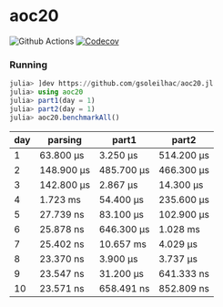 # aoc20

![Github Actions](https://github.com/gsoleilhac/aoc20.jl/workflows/CI/badge.svg?branch=master)
[![Codecov](https://codecov.io/gh/gsoleilhac/aoc20.jl/branch/master/graph/badge.svg)](https://codecov.io/gh/gsoleilhac/aoc20.jl)

### Running

```julia
julia> ]dev https://github.com/gsoleilhac/aoc20.jl
julia> using aoc20
julia> part1(day = 1)
julia> part2(day = 1)
julia> aoc20.benchmarkAll()
```

| day | parsing    | part1      | part2      |
| --- | ---------- | ---------- | ---------- |
| 1   | 63.800 μs  | 3.250 μs   | 514.200 μs |
| 2   | 148.900 μs | 485.700 μs | 466.300 μs |
| 3   | 142.800 μs | 2.867 μs   | 14.300 μs  |
| 4   | 1.723 ms   | 54.400 μs  | 235.600 μs |
| 5   | 27.739 ns  | 83.100 μs  | 102.900 μs |
| 6   | 25.878 ns  | 646.300 μs | 1.028 ms   |
| 7   | 25.402 ns  | 10.657 ms  | 4.029 μs   |
| 8   | 23.370 ns  | 3.900 μs   | 3.737 μs   |
| 9   | 23.547 ns  | 31.200 μs  | 641.333 ns |
| 10  | 23.571 ns  | 658.491 ns | 852.809 ns |